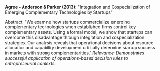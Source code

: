 **Agree - Anderson & Parker (2013)**: "Integration and Cospecialization of Emerging Complementary Technologies by Startups" 

Abstract: "We examine how startups commercialize emerging complementary technologies when established firms control key complementary assets. Using a formal model, we show that startups can overcome this disadvantage through integration and cospecialization strategies. Our analysis reveals that operational decisions about resource allocation and capability development critically determine startup success in markets with strong complementarities." _Relevance: Demonstrates successful application of operations-based decision rules to entrepreneurial contexts._